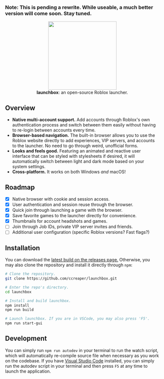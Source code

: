 ### Note: This is pending a rewrite. While useable, a much better version will come soon. Stay tuned.

<p align="center">
  <img width="223" height="223" src="https://i.imgur.com/ouuNaGu.png"></img><br>
  <b>launchbox</b>: an open-source Roblox launcher.
</p>

## Overview
- **Native multi-account support.** Add accounts through Roblox's own authentication process and switch between them easily without having to re-login between accounts every time.
- **Browser-based navigation.** The built-in browser allows you to use the Roblox website directly to add experiences, VIP servers, and accounts to the launcher. No need to go through weird, unofficial forms.
- **Looks and feels good.** Featuring an animated and reactive user interface that can be styled with stylesheets if desired, it will automatically switch between light and dark mode based on your system settings.
- **Cross-platform.** It works on both Windows _and_ macOS!

## Roadmap
- [x] Native browser with cookie and session access.
- [x] User authentication and session reuse through the browser.
- [x] Quick join through launching a game with the browser.
- [x] Save favorite games to the launcher directly for convenience.
- [x] Thumbnails for account headshots and games.
- [ ] Join through Job IDs, private VIP server invites and friends.
- [ ] Additional user configuration (specific Roblox versions? Fast flags?)

## Installation
You can download the [latest build on the releases page.](https://github.com/ccreaper/launchbox/releases) Otherwise, you may also clone the repository and install it directly through `npm`:
```sh
# Clone the repository.
git clone https://github.com/ccreaper/launchbox.git

# Enter the repo's directory.
cd launchbox

# Install and build launchbox.
npm install
npm run build

# Launch launchbox. If you are in VSCode, you may also press 'F5'.
npm run start-gui
```

## Development
You can simply run `npm run autodev` in your terminal to run the watch script, which will automatically re-compile source file when necessary as you work on the codebase. If you have [Visual Studio Code](https://code.visualstudio.com/) installed, you can simply run the autodev script in your terminal and then press `F5` at any time to launch the application.
